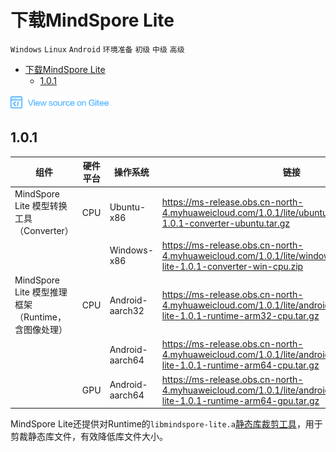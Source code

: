# 下载MindSpore Lite

`Windows` `Linux` `Android` `环境准备` `初级` `中级` `高级`

<!-- TOC -->

- [下载MindSpore Lite](#下载mindspore-lite)
    - [1.0.1](#101)

<!-- /TOC -->

<a href="https://gitee.com/mindspore/docs/blob/master/tutorials/lite/source_zh_cn/use/downloads.md" target="_blank"><img src="../_static/logo_source.png"></a>

## 1.0.1

|   组件   |   硬件平台   |   操作系统   |      链接      |        SHA-256     |
|    ---   |    ---   |    ---   |       ---      |    ---      |
|   MindSpore Lite 模型转换工具（Converter）   |   CPU   |   Ubuntu-x86   |   <https://ms-release.obs.cn-north-4.myhuaweicloud.com/1.0.1/lite/ubuntu_x86/mindspore-lite-1.0.1-converter-ubuntu.tar.gz> |9498d721645e97992b7d5a46246d42db31114952d00bdecc0c40510cb629347e   |
|      |      |   Windows-x86   |   <https://ms-release.obs.cn-north-4.myhuaweicloud.com/1.0.1/lite/windows_x86/mindspore-lite-1.0.1-converter-win-cpu.zip>   |2040d2a71a90ffabca108ef3195a2fb3cbef07b73ef2197bb63097fba2ac6a33   |
|   MindSpore Lite 模型推理框架（Runtime，含图像处理）   |   CPU   |   Android-aarch32   |   <https://ms-release.obs.cn-north-4.myhuaweicloud.com/1.0.1/lite/android_aarch32/mindspore-lite-1.0.1-runtime-arm32-cpu.tar.gz>   |3c99c47efbf0df16d8627b14c3da8d80a13f246ee409b10edbcde6b9d0bc4261   |
|      |      |   Android-aarch64   |   <https://ms-release.obs.cn-north-4.myhuaweicloud.com/1.0.1/lite/android_aarch64/mindspore-lite-1.0.1-runtime-arm64-cpu.tar.gz>   |4306b5b2ecb7324133eab27f40c6c05efa1be28b2e2ecd1c35b152ef15de5482   |
|      |   GPU   |   Android-aarch64   |   <https://ms-release.obs.cn-north-4.myhuaweicloud.com/1.0.1/lite/android_aarch64/mindspore-lite-1.0.1-runtime-arm64-gpu.tar.gz>   |09407dff8cc0aee5a8075a12a4fbde10634aafde238eeb686c3cf91481c667b5   |

MindSpore Lite还提供对Runtime的`libmindspore-lite.a`[静态库裁剪工具](https://www.mindspore.cn/tutorial/lite/zh-CN/master/use/cropper_tool.html#)，用于剪裁静态库文件，有效降低库文件大小。

